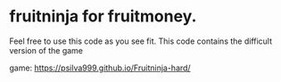 # fruitninja for fruitmoney.

Feel free to use this code as you see fit. This code contains the difficult version of the game

game: https://psilva999.github.io/Fruitninja-hard/
